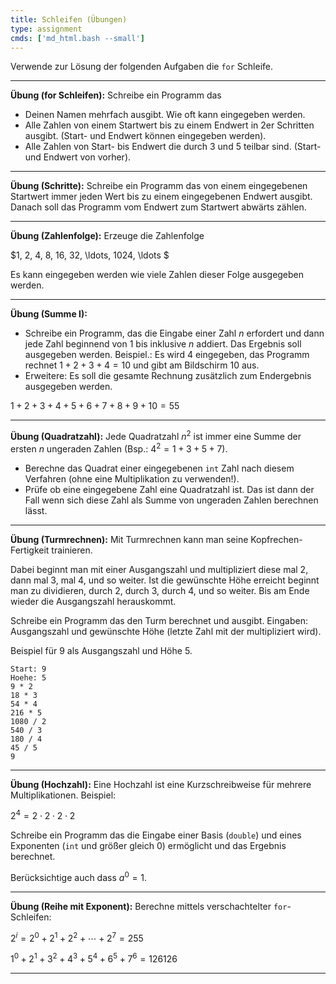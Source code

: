 ```yaml
---
title: Schleifen (Übungen)
type: assignment
cmds: ['md_html.bash --small']
---
```





Verwende zur Lösung der folgenden Aufgaben die `for` Schleife.



---

**Übung (for Schleifen):**
Schreibe ein Programm das 

- Deinen Namen mehrfach ausgibt. Wie oft kann eingegeben werden.
- Alle Zahlen von einem Startwert bis zu einem Endwert in 2er Schritten ausgibt. (Start- und Endwert können eingegeben werden).
- Alle Zahlen von Start- bis Endwert die durch 3 und 5 teilbar sind.
  (Start- und Endwert von vorher).



---

**Übung (Schritte):**
Schreibe ein Programm das von einem eingegebenen Startwert immer jeden Wert bis zu einem eingegebenen Endwert ausgibt. Danach soll das Programm vom Endwert zum Startwert abwärts zählen.



---


**Übung (Zahlenfolge):**
Erzeuge die Zahlenfolge

$1, 2, 4, 8, 16, 32, \ldots, 1024, \ldots $

Es kann eingegeben werden wie viele Zahlen dieser Folge ausgegeben werden.



---

**Übung (Summe I):**

-  Schreibe ein Programm, das die Eingabe einer Zahl $n$ erfordert und dann jede Zahl beginnend von 1 bis inklusive $n$ addiert. 
Das Ergebnis soll ausgegeben werden.
Beispiel.: Es wird 4 eingegeben, das Programm rechnet $1+2+3+4=10$ und gibt am Bildschirm 10 aus.
- Erweitere: Es soll die gesamte Rechnung zusätzlich zum Endergebnis ausgegeben werden.

$1+2+3+4+5+6+7+8+9+10=55$




---

**Übung (Quadratzahl):**
Jede Quadratzahl $n^2$ ist immer eine Summe der ersten $n$ ungeraden Zahlen (Bsp.: $4^2=1+3+5+7$). 

- Berechne das Quadrat einer eingegebenen `int` Zahl nach diesem Verfahren (ohne eine Multiplikation zu verwenden!).
- Prüfe ob eine eingegebene Zahl eine Quadratzahl ist.
Das ist dann der Fall wenn sich diese Zahl als Summe von ungeraden Zahlen berechnen lässt.



---

**Übung (Turmrechnen):**
Mit Turmrechnen kann man seine Kopfrechen-Fertigkeit trainieren.

Dabei beginnt man mit einer Ausgangszahl und multipliziert diese mal 2, dann mal 3, mal 4, und so weiter. Ist die gewünschte Höhe erreicht beginnt man zu dividieren, durch 2, durch 3, durch 4, und so weiter. Bis am Ende wieder die Ausgangszahl herauskommt.

Schreibe ein Programm das den Turm berechnet und ausgibt. Eingaben: Ausgangszahl und gewünschte Höhe (letzte Zahl mit der multipliziert wird).


Beispiel für 9 als Ausgangszahl und Höhe 5.

```
Start: 9
Hoehe: 5
9 * 2
18 * 3
54 * 4
216 * 5
1080 / 2
540 / 3
180 / 4
45 / 5
9
```


---

**Übung (Hochzahl):**
Eine Hochzahl ist eine Kurzschreibweise für mehrere Multiplikationen. Beispiel:

$2^4=2\cdot 2\cdot 2\cdot 2$

Schreibe ein Programm das die Eingabe einer Basis (`double`) und eines Exponenten (`int` und größer gleich 0) ermöglicht und das Ergebnis berechnet.

Berücksichtige auch dass $a^0=1$.




---

**Übung (Reihe mit Exponent):**
Berechne mittels verschachtelter `for`-Schleifen:

$2^i=2^0+2^1+2^2+\cdots + 2^7 = 255$

$1^0+2^1+3^2+4^3+5^4+6^5+7^6=126126$



---

